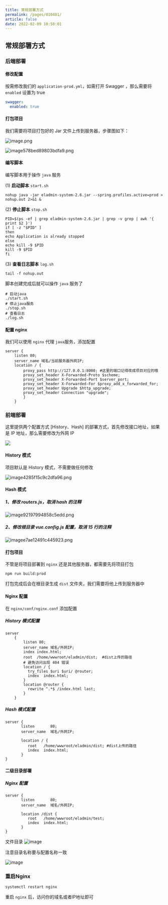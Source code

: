 ```yaml
---
title: 常规部署方式
permalink: /pages/010401/
article: false
date: 2022-02-09 10:50:01
---
```


## 常规部署方式

### 后端部署

#### 修改配置

按需修改我们的 ```application-prod.yml```，如需打开 Swagger ，那么需要将 `enabled` 设置为 true
```yaml
swagger:
  enabled: true
```
#### 打包项目

我们需要将项目打包好的 Jar 文件上传到服务器，步骤图如下：

![image.png](https://img.el-admin.vip/images/2020/09/17/image.png)

![image578bed89803bdfa9.png](https://img.el-admin.vip/images/2020/09/17/image578bed89803bdfa9.png)

#### 编写脚本

编写脚本用于操作 ```java``` 服务

(1) **启动脚本** ```start.sh ```<br>
```
nohup java -jar eladmin-system-2.6.jar --spring.profiles.active=prod > nohup.out 2>&1 &
```
(2) **停止脚本** ```stop.sh ``` <br>
```
PID=$(ps -ef | grep eladmin-system-2.6.jar | grep -v grep | awk '{ print $2 }')
if [ -z "$PID" ]
then
echo Application is already stopped
else
echo kill -9 $PID
kill -9 $PID
fi
```
(3) **查看日志脚本** ```log.sh```
```
tail -f nohup.out
```
脚本创建完成后就可以操作 ```java``` 服务了
```
# 启动java
./start.sh
# 停止java服务
./stop.sh
# 查看日志
./log.sh
```
#### 配置 nginx

我们可以使用 ```nginx``` 代理 ```java```服务，添加配置
```
server {
    listen 80;
    server_name 域名/当前服务器外网IP;
    location / {
        proxy_pass http://127.0.0.1:8000; #这里的端口记得改成项目对应的哦
        proxy_set_header X-Forwarded-Proto $scheme;
        proxy_set_header X-Forwarded-Port $server_port;
        proxy_set_header X-Forwarded-For $proxy_add_x_forwarded_for;
        proxy_set_header Upgrade $http_upgrade;
        proxy_set_header Connection "upgrade";
        }
    }
```
### 前端部署
这里提供两个配置方式 [History、Hash] 的部署方式，首先修改接口地址，如果是 IP 地址，那么需要修改为外网 IP

![](https://img.el-admin.vip/images/2020/06/25/20200605162316.png)

#### History 模式

项目默认是 History 模式，不需要做任何修改

![image4285f15c9c2dfa96.png](https://img.el-admin.vip/images/2020/09/17/image4285f15c9c2dfa96.png)

#### Hash 模式

##### 1、修改 routers.js，取消 hash 的注释

![image92197994858c5edd.png](https://img.el-admin.vip/images/2020/09/17/image92197994858c5edd.png)

##### 2、修改根目录 vue.config.js 配置，取消 15 行的注释

![imagee7ae12491c445923.png](https://img.el-admin.vip/images/2020/09/17/imagee7ae12491c445923.png)

#### 打包项目
不管是将项目部署到 ```nginx``` 还是其他服务器，都需要先将项目打包
```
npm run build:prod
```
打包完成后会在根目录生成 ```dist``` 文件夹，我们需要将他上传到服务器中

#### Nginx 配置
在 ```nginx/conf/nginx.conf```  添加配置
##### History 模式配置
```
server
    {
        listen 80;
        server_name 域名/外网IP;
        index index.html;
        root  /home/wwwroot/eladmin/dist;  #dist上传的路径
        # 避免访问出现 404 错误
        location / {
          try_files $uri $uri/ @router;
          index  index.html;
        }
        location @router {
          rewrite ^.*$ /index.html last;
        }  
    } 
```
##### Hash 模式配置
```
server {
	   listen       80;
	   server_name  域名/外网IP;

	   location / {
	      root   /home/wwwroot/eladmin/dist; #dist上传的路径
	      index  index.html;
	   }
}
```
#### 二级目录部署

##### Nginx 配置
```
server {
	   listen       80;
	   server_name  域名/外网IP;

	   location /dist {
	      root   /home/wwwroot/eladmin/test;
	      index  index.html;
	   }
}
```
文件目录
![image](https://img.el-admin.vip/images/2020/06/25/CIyQda.png)

注意目录名称要与配置名称一致

![image](https://img.el-admin.vip/images/2020/06/25/PP6D6b.png)

### 重启Nginx
```
systemctl restart nginx
```
重启 ```nginx``` 后，访问你的域名或者IP地址即可

<Vssue :title="$title" />
